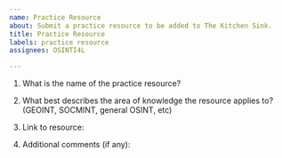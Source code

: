 ```yaml
---
name: Practice Resource
about: Submit a practice resource to be added to The Kitchen Sink.
title: Practice Resource
labels: practice resource
assignees: OSINTI4L

---
```


1) What is the name of the practice resource?


2) What best describes the area of knowledge the resource applies to?
(GEOINT, SOCMINT, general OSINT, etc)


3) Link to resource:


4) Additional comments (if any):

